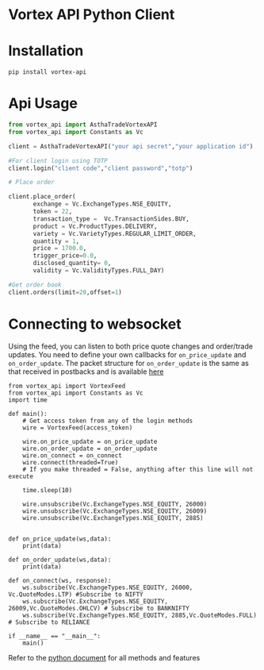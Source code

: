 # Vortex API Python Client

# Installation 

```
pip install vortex-api
```


# Api Usage 

```python 
from vortex_api import AsthaTradeVortexAPI
from vortex_api import Constants as Vc

client = AsthaTradeVortexAPI("your api secret","your application id")

#For client login using TOTP
client.login("client code","client password","totp")

# Place order 

client.place_order(
       exchange = Vc.ExchangeTypes.NSE_EQUITY,
       token = 22,
       transaction_type =  Vc.TransactionSides.BUY,
       product = Vc.ProductTypes.DELIVERY,
       variety = Vc.VarietyTypes.REGULAR_LIMIT_ORDER,
       quantity = 1,
       price = 1700.0,
       trigger_price=0.0,
       disclosed_quantity= 0,
       validity = Vc.ValidityTypes.FULL_DAY)

#Get order book 
client.orders(limit=20,offset=1)


```

# Connecting to websocket

Using the feed, you can listen to both price quote changes and order/trade updates. You need to define your own callbacks for `on_price_update`
and `on_order_update`. The packet structure for `on_order_update` is the same as that received in postbacks and is available [here](https://vortex.asthatrade.com/docs/postbacks/)

```
from vortex_api import VortexFeed
from vortex_api import Constants as Vc
import time

def main():
    # Get access token from any of the login methods
    wire = VortexFeed(access_token) 

    wire.on_price_update = on_price_update
    wire.on_order_update = on_order_update
    wire.on_connect = on_connect
    wire.connect(threaded=True) 
    # If you make threaded = False, anything after this line will not execute

    time.sleep(10)
    
    wire.unsubscribe(Vc.ExchangeTypes.NSE_EQUITY, 26000)
    wire.unsubscribe(Vc.ExchangeTypes.NSE_EQUITY, 26009)
    wire.unsubscribe(Vc.ExchangeTypes.NSE_EQUITY, 2885)


def on_price_update(ws,data): 
    print(data)

def on_order_update(ws,data): 
    print(data)

def on_connect(ws, response):
    ws.subscribe(Vc.ExchangeTypes.NSE_EQUITY, 26000, Vc.QuoteModes.LTP) #Subscribe to NIFTY 
    ws.subscribe(Vc.ExchangeTypes.NSE_EQUITY, 26009,Vc.QuoteModes.OHLCV) # Subscribe to BANKNIFTY 
    ws.subscribe(Vc.ExchangeTypes.NSE_EQUITY, 2885,Vc.QuoteModes.FULL) # Subscribe to RELIANCE 

if __name__ == "__main__":
    main()

```
Refer to the [python document](https://vortex.asthatrade.com/docs/pyvortex/vortex_api.html) for all methods and features


